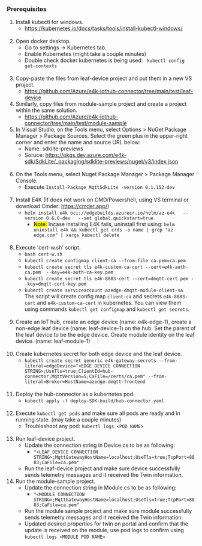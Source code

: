 ### Prerequisites
1. Install kubectl for windows.
    - https://kubernetes.io/docs/tasks/tools/install-kubectl-windows/
<br/><br>   
2. Open docker desktop.
    - Go to settings -> Kubernetes tab.
    - Enable Kubernetes (might take a couple minutes)
    - Double check docker kubernetes is being used: ` kubectl config get-contexts`
<br/><br>  
3. Copy-paste the files from leaf-device project and put them in a new VS project.
    - https://github.com/Azure/e4k-iothub-connector/tree/main/test/leaf-device
4. Similarly, copy files from module-sample project and create a project within the same solution.
    - https://github.com/Azure/e4k-iothub-connector/tree/main/test/module-sample     
4. In Visual Studio, on the Tools menu, select Options > NuGet Package Manager > Package Sources. Select the green plus in the upper-right corner and enter the name and source URL below:
    - Name: sdklite-previews
    - Soruce: https://pkgs.dev.azure.com/e4k-sdk/SdkLite/_packaging/sdklite-previews/nuget/v3/index.json
<br/><br>  
5. On the Tools menu, select Nuget Package Manager > Package Manager Console.
    - Execute `Install-Package MqttSdkLite -version 0.1.152-dev`
<br/><br>
7. Install E4K (If does not work on CMD/Powershell, using VS terminal or download Cmder: https://cmder.app/)
    - `helm install e4k oci://edgebuilds.azurecr.io/helm/az-e4k   --version 0.6.0-dev   --set global.quickstart=true`
        - <mark>Note:</mark> Incase installing E4K fails, uninstall first using: `helm uninstall e4k && kubectl get crds -o name | grep "az-edge.com" | xargs kubectl delete`
<br/><br>
8. Execute 'cert-w.sh' script. 
    - `bash cert-w.sh`
    - `kubectl create configmap client-ca --from-file ca.pem=ca.pem`
    - `kubectl create secret tls e4k-custom-ca-cert --cert=e4k-auth-ca.pem  --key=e4k-auth-ca-key.pem`
    - `kubectl create secret tls e4k-8883-cert --cert=dmqtt-cert.pem --key=dmqtt-cert-key.pem`
    - `kubectl create serviceaccount azedge-dmqtt-module-client-sa`\
    The script will create config map `client-ca` and secrets `e4k-8883-cert` and `e4k-custom-ca-cert` in kubernetes. You can view them using commands `kubectl get configmap` and `kubectl get secrets`.
<br/><br>
9. Create an IoT hub, create an edge device (name: e4k-edge-1), create a non-edge leaf device (name: leaf-device-1) on the hub. Set the parent of the leaf device to be the edge device. Create module identity on the leaf device. (name: leaf-module-1)
<br/><br>
10. Create kubernetes secret for both edge device and the leaf device.
    - `kubectl create secret generic e4k-gateway-secrets --from-literal=edgeDevice="<EDGE DEVICE CONNECTION STRING>;UseTls=true;ClientId=hub-connector;MqttVersion=5;CaFile=/certs/ca.pem" --from-literal=Broker=HostName=azedge-dmqtt-frontend`
<br/><br>
11. Deploy the hub-connector as a kubernetes pod.
    - `kubectl apply -f deploy-SDK-build/hub-connector.yaml`
<br/><br>
12. Execute `kubectl get pods` and make sure all pods are ready and in running state. (may take a couple minutes)
    - Troubleshoot any pod: `kubectl logs <POD NAME>`
<br/><br>
13. Run leaf-device project.
    - Update the connection string in Device.cs to be as following:
        - `"<LEAF_DEVICE CONNECTION STRING>;MqttGatewayHostName=localhost;UseTls=true;TcpPort=8883;CaFile=ca.pem"`
    - Run the leaf-device project and make sure device successfully sends telemetry messages and it received the Twin information.
14. Run the module-sample project.
    -  Update the connection string in Module.cs to be as following:
        - `"<MODULE CONNECTION STRING>;MqttGatewayHostName=localhost;UseTls=true;TcpPort=8883;CaFile=ca.pem"`
    - Run the module sample project and make sure module successfully sends telemetry messages and it received the Twin information. 
    - Updated desired properties for twin on portal and confirm that the update is received on the module, use pod logs to confirm using `kubectl logs <MODULE POD NAME>`